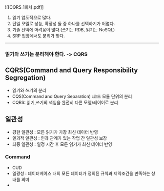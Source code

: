 ![[CQRS_1회차.pdf]]

1. 읽기 압도적으로 많다.
2. 단일 모델로 성능, 확장성 둘 중 하나를 선택하기가 어렵다.
3. 기술 선택에 어려움이 많다.(쓰기는 RDB, 읽기는 NoSQL)
4. SRP 입장에서도 분리가 맞다.
----
### 읽기와 쓰기는 분리해야 한다. -> CQRS

## CQRS(Command and Query Responsibility Segregation)
- 읽기와 쓰기의 분리
- CQS(Command and Query Separation) :코드 모듈 단위의 분리
- CQRS: 읽기,쓰기의 책임을 완전히 다른 모델/레이어로 분리



## 일관성
- 강한 일관성 : 모든 읽기가 가장 최신 데이터 반영
- 일과적 일관성 : 인과 관계가 있는 작업 간 일관성 보장
- 최종 일관성 : 일정 시간 후 모든 읽기가 최신 데이터 반영

### Command
- CUD
- 일광성 : 데이터베이스 내의 모든 데이터가 정의된 규칙과 제약조건을 만족하는 상태를 의미
- 